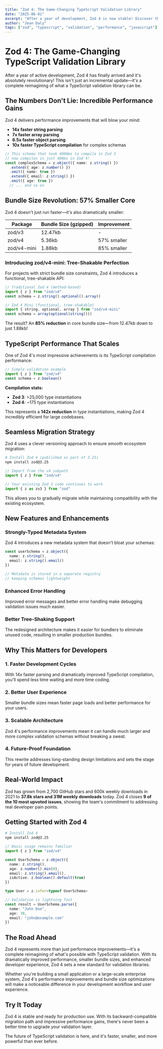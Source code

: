```yaml
---
title: "Zod 4: The Game-Changing TypeScript Validation Library"
date: "2025-06-01"
excerpt: "After a year of development, Zod 4 is now stable! Discover the massive performance improvements, bundle size reductions, and new features that make it 14x faster."
author: "Jean Daly"
tags: ["zod", "typescript", "validation", "performance", "javascript"]
---
```


# Zod 4: The Game-Changing TypeScript Validation Library

After a year of active development, Zod 4 has finally arrived and it's absolutely revolutionary! This isn't just an incremental update—it's a complete reimagining of what a TypeScript validation library can be.

## The Numbers Don't Lie: Incredible Performance Gains

Zod 4 delivers performance improvements that will blow your mind:

- **14x faster string parsing**
- **7x faster array parsing** 
- **6.5x faster object parsing**
- **10x faster TypeScript compilation** for complex schemas

```typescript
// This schema that took 4000ms to compile in Zod 3
// now compiles in just 400ms in Zod 4!
const complexSchema = z.object({ name: z.string() })
  .extend({ age: z.number() })
  .omit({ name: true })
  .extend({ email: z.string() })
  .omit({ age: true })
  // ... and so on
```

## Bundle Size Revolution: 57% Smaller Core

Zod 4 doesn't just run faster—it's also dramatically smaller:

| Package | Bundle Size (gzipped) | Improvement |
|---------|----------------------|-------------|
| zod/v3 | 12.47kb | - |
| zod/v4 | 5.36kb | 57% smaller |
| zod/v4-mini | 1.88kb | 85% smaller |

### Introducing zod/v4-mini: Tree-Shakable Perfection

For projects with strict bundle size constraints, Zod 4 introduces a functional, tree-shakable API:

```typescript
// Traditional Zod 4 (method-based)
import { z } from "zod/v4"
const schema = z.string().optional().array()

// Zod 4 Mini (functional, tree-shakable)
import { string, optional, array } from "zod/v4-mini"
const schema = array(optional(string()))
```

The result? An **85% reduction** in core bundle size—from 12.47kb down to just 1.88kb!

## TypeScript Performance That Scales

One of Zod 4's most impressive achievements is its TypeScript compilation performance:

```typescript
// Simple validation example
import { z } from "zod/v4"
const schema = z.boolean()
```

**Compilation stats:**
- **Zod 3**: >25,000 type instantiations
- **Zod 4**: ~175 type instantiations

This represents a **142x reduction** in type instantiations, making Zod 4 incredibly efficient for large codebases.

## Seamless Migration Strategy

Zod 4 uses a clever versioning approach to ensure smooth ecosystem migration:

```bash
# Install Zod 4 (published as part of 3.25)
npm install zod@3.25
```

```typescript
// Import from the v4 subpath
import { z } from "zod/v4"

// Your existing Zod 3 code continues to work
import { z as zv3 } from "zod"
```

This allows you to gradually migrate while maintaining compatibility with the existing ecosystem.

## New Features and Enhancements

### Strongly-Typed Metadata System
Zod 4 introduces a new metadata system that doesn't bloat your schemas:

```typescript
const userSchema = z.object({
  name: z.string(),
  email: z.string().email()
})

// Metadata is stored in a separate registry
// keeping schemas lightweight
```

### Enhanced Error Handling
Improved error messages and better error handling make debugging validation issues much easier.

### Better Tree-Shaking Support
The redesigned architecture makes it easier for bundlers to eliminate unused code, resulting in smaller production bundles.

## Why This Matters for Developers

### 1. Faster Development Cycles
With 14x faster parsing and dramatically improved TypeScript compilation, you'll spend less time waiting and more time coding.

### 2. Better User Experience
Smaller bundle sizes mean faster page loads and better performance for your users.

### 3. Scalable Architecture
Zod 4's performance improvements mean it can handle much larger and more complex validation schemas without breaking a sweat.

### 4. Future-Proof Foundation
This rewrite addresses long-standing design limitations and sets the stage for years of future development.

## Real-World Impact

Zod has grown from 2,700 GitHub stars and 600k weekly downloads in 2021 to **37.8k stars and 31M weekly downloads** today. Zod 4 closes **9 of the 10 most upvoted issues**, showing the team's commitment to addressing real developer pain points.

## Getting Started with Zod 4

```bash
# Install Zod 4
npm install zod@3.25
```

```typescript
// Basic usage remains familiar
import { z } from "zod/v4"

const UserSchema = z.object({
  name: z.string(),
  age: z.number().min(0),
  email: z.string().email(),
  isActive: z.boolean().default(true)
})

type User = z.infer<typeof UserSchema>

// Validation is lightning fast
const result = UserSchema.parse({
  name: "John Doe",
  age: 30,
  email: "john@example.com"
})
```

## The Road Ahead

Zod 4 represents more than just performance improvements—it's a complete reimagining of what's possible with TypeScript validation. With its dramatically improved performance, smaller bundle sizes, and enhanced developer experience, Zod 4 sets a new standard for validation libraries.

Whether you're building a small application or a large-scale enterprise system, Zod 4's performance improvements and bundle size optimizations will make a noticeable difference in your development workflow and user experience.

## Try It Today

Zod 4 is stable and ready for production use. With its backward-compatible migration path and impressive performance gains, there's never been a better time to upgrade your validation layer.

The future of TypeScript validation is here, and it's faster, smaller, and more powerful than ever before.